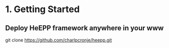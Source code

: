 # 1. Getting Started

## Deploy HeEPP framework anywhere in your www 

git clone https://github.com/charlpcronje/heepp.git 


